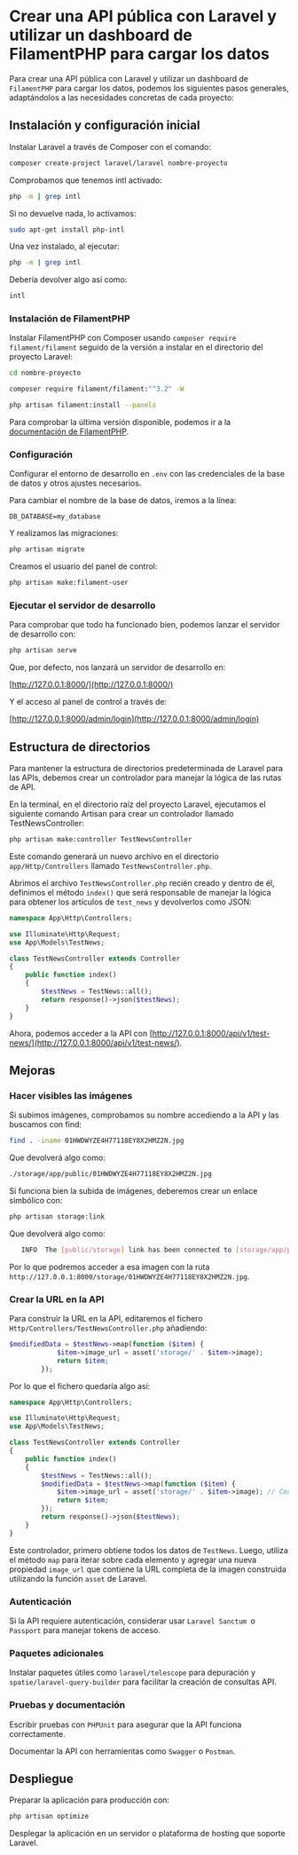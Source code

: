# Crear una API pública con Laravel y utilizar un dashboard de FilamentPHP para cargar los datos

Para crear una API pública con Laravel y utilizar un dashboard de `FilamentPHP` para cargar los datos, podemos los siguientes pasos generales, adaptándolos a las necesidades concretas de cada proyecto:

## Instalación y configuración inicial

Instalar Laravel a través de Composer con el comando:

``` sh
composer create-project laravel/laravel nombre-proyecto
```

Comprobamos que tenemos intl activado:

``` sh
php -m | grep intl
```

Si no devuelve nada, lo activamos:

``` sh
sudo apt-get install php-intl
```

Una vez instalado, al ejecutar:

``` sh
php -m | grep intl
```

Debería devolver algo así como:

``` sh
intl
```


### Instalación de FilamentPHP

Instalar FilamentPHP con Composer usando `composer require filament/filament` seguido de la versión a instalar en el directorio del proyecto Laravel:

``` sh
cd nombre-proyecto

composer require filament/filament:"^3.2" -W

php artisan filament:install --panels
```

Para comprobar la última versión disponible, podemos ir a la [documentación de FilamentPHP](https://filamentphp.com/docs/3.x/panels/installation).

### Configuración

Configurar el entorno de desarrollo en `.env` con las credenciales de la base de datos y otros ajustes necesarios.

Para cambiar el nombre de la base de datos, iremos a la línea:

```
DB_DATABASE=my_database
```

Y realizamos las migraciones:

``` sh
php artisan migrate
```

Creamos el usuario del panel de control:

``` sh
php artisan make:filament-user
```

### Ejecutar el servidor de desarrollo

Para comprobar que todo ha funcionado bien, podemos lanzar el servidor de desarrollo con:

``` sh
php artisan serve
```

Que, por defecto, nos lanzará un servidor de desarrollo en:

[http://127.0.0.1:8000/](http://127.0.0.1:8000/)

Y el acceso al panel de control a través de:

[http://127.0.0.1:8000/admin/login](http://127.0.0.1:8000/admin/login)

## Estructura de directorios

Para mantener la estructura de directorios predeterminada de Laravel para las APIs, debemos crear un controlador para manejar la lógica de las rutas de API.

En la terminal, en el directorio raíz del proyecto Laravel, ejecutamos el siguiente comando Artisan para crear un controlador llamado TestNewsController:

``` sh
php artisan make:controller TestNewsController
```

Este comando generará un nuevo archivo en el directorio `app/Http/Controllers` llamado `TestNewsController.php`.

Abrimos el archivo `TestNewsController.php` recién creado y dentro de él, definimos el método `index()` que será responsable de manejar la lógica para obtener los artículos de `test_news` y devolverlos como JSON:

``` PHP
namespace App\Http\Controllers;

use Illuminate\Http\Request;
use App\Models\TestNews;

class TestNewsController extends Controller
{
    public function index()
    {
        $testNews = TestNews::all();
        return response()->json($testNews);
    }
}
```

Ahora, podemos acceder a la API con [http://127.0.0.1:8000/api/v1/test-news/](http://127.0.0.1:8000/api/v1/test-news/).

## Mejoras

### Hacer visibles las imágenes

Si subimos imágenes, comprobamos su nombre accediendo a la API y las buscamos con find:

``` sh
find . -iname 01HWDWYZE4H77118EY8X2HMZ2N.jpg
```

Que devolverá algo como:

``` sh
./storage/app/public/01HWDWYZE4H77118EY8X2HMZ2N.jpg
```

Si funciona bien la subida de imágenes, deberemos crear un enlace simbólico con:

``` sh
php artisan storage:link
```

Que devolverá algo como:

``` sh
   INFO  The [public/storage] link has been connected to [storage/app/public].
```

Por lo que podremos acceder a esa imagen con la ruta `http://127.0.0.1:8000/storage/01HWDWYZE4H77118EY8X2HMZ2N.jpg`.

### Crear la URL en la API

Para construir la URL en la API, editaremos el fichero `Http/Controllers/TestNewsController.php` añadiendo:

``` php
$modifiedData = $testNews->map(function ($item) {
            $item->image_url = asset('storage/' . $item->image);
            return $item;
        });
```

Por lo que el fichero quedaría algo así:

``` php
namespace App\Http\Controllers;

use Illuminate\Http\Request;
use App\Models\TestNews;

class TestNewsController extends Controller
{
    public function index()
    {
        $testNews = TestNews::all();
        $modifiedData = $testNews->map(function ($item) {
            $item->image_url = asset('storage/' . $item->image); // Construir la URL completa de la imagen
            return $item;
        });
        return response()->json($testNews);
    }
}
```

Este controlador, primero obtiene todos los datos de `TestNews`. Luego, utiliza el método `map` para iterar sobre cada elemento y agregar una nueva propiedad `image_url` que contiene la URL completa de la imagen construida utilizando la función `asset` de Laravel.

### Autenticación

Si la API requiere autenticación, considerar usar `Laravel Sanctum `o `Passport` para manejar tokens de acceso.

### Paquetes adicionales

Instalar paquetes útiles como `laravel/telescope` para depuración y `spatie/laravel-query-builder` para facilitar la creación de consultas API.

### Pruebas y documentación

Escribir pruebas con `PHPUnit` para asegurar que la API funciona correctamente.

Documentar la API con herramientas como `Swagger` o `Postman`.

## Despliegue

Preparar la aplicación para producción con:

``` sh
php artisan optimize
```

Desplegar la aplicación en un servidor o plataforma de hosting que soporte Laravel.
